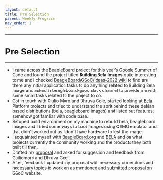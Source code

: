```yaml
---
layout: default
title: Pre Selection
parent: Weekly Progress
nav_order: 1
---
```

---
# Pre Selection
---
- I came across the BeagleBoard project for this year’s Google Summer of Code and found the project titled **Building Bela Images** quite interesting to me and i checked [BeagleBoard/GSoC/Ideas-2022 wiki](https://elinux.org/BeagleBoard/GSoC/Ideas-2022) to find are there any initial application tasks to do anything related to Building Bela Image and asked in beagleboard-gsoc slack channel to provide me with some small tasks related to the project to do.
- Got in touch with Giulio Moro and Dhruva Gole, started looking at [Bela Platform](https://github.com/BelaPlatform) projects and tried to understand the sprit behind these debian based distributions (bela, beagleboard images) and listed out features, somehow got familiar with code base.
- Setuped build environment on my machine to rebuild bela, beagleboard images and I tried some ways to boot Images using QEMU emulator and that didn't worked out as I don't have hardware to test the image. 
- I acquainted myself with [BeagleBoard.org](https://beagleboard.org/) and [BELA](https://bela.io/) and on what projects currently the community working and the products they both built till then.
- Drafted my [proposal](https://elinux.org/BeagleBoard/GSoC/2022_Proposal/Building_Bela_Images) and asked for suggestion and feedback from Guiliomoro and Dhruva Goel.
- After, feedback I updated my proposal with necessary corrections and necessary topics to work on as mentioned and submitted proposal on GSoC website.
